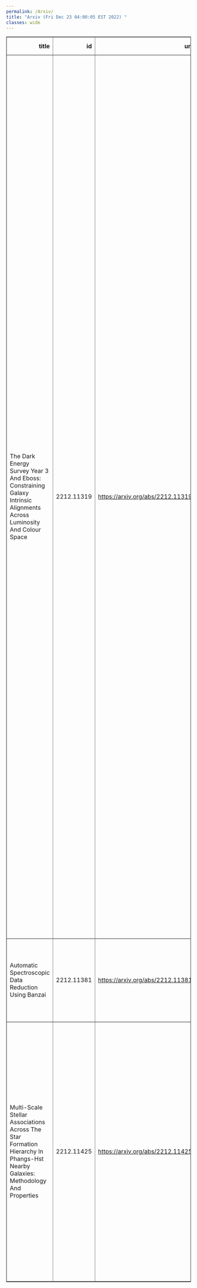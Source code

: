 ```yaml
---
permalink: /Arxiv/
title: "Arxiv (Fri Dec 23 04:00:05 EST 2022) "
classes: wide
---
```

<table border="1" class="dataframe">
  <thead>
    <tr style="text-align: right;">
      <th>title</th>
      <th>id</th>
      <th>url</th>
      <th>authors</th>
      <th>Local Authors</th>
    </tr>
  </thead>
  <tbody>
    <tr>
      <td>The Dark Energy Survey Year 3 And Eboss: Constraining Galaxy Intrinsic   Alignments Across Luminosity And Colour Space</td>
      <td>2212.11319</td>
      <td><a href="https://arxiv.org/abs/2212.11319" target="_blank">https://arxiv.org/abs/2212.11319</a></td>
      <td>S. Samuroff, R. Mandelbaum, J. Blazek, A. Campos, N. Maccrann, G. Zacharegkas, A. Amon, J. Prat, S. Singh, J. Elvin-Poole, A. J. Ross, A. Alarcon, E. Baxter, K. Bechtol, M. R. Becker, G. M. Bernstein, A. Carnero Rosell, M. Carrasco Kind, R. Cawthon, C. Chang, R. Chen, A. Choi, M. Crocce, C. Davis, J. Derose, S. Dodelson, C. Doux, A. Drlica-Wagner, K. Eckert, S. Everett, A. Ferté, M. Gatti, G. Giannini, D. Gruen, R. A. Gruendl, I. Harrison, K. Herner, E. M. Huff, M. Jarvis, N. Kuropatkin, P. -F. Leget, P. Lemos, J. Mccullough, J. Myles, A. Navarro-Alsina, S. Pandey, A. Porredon, M. Raveri, M. Rodriguez-Monroy, R. P. Rollins, A. Roodman, G. Rossi, E. S. Rykoff, C. Sánchez, L. F. Secco, I. Sevilla-Noarbe, E. Sheldon, T. Shin, M. A. Troxel, I. Tutusaus, N. Weaverdyck, B. Yanny, B. Yin, Y. Zhang, J. Zuntz M. Aguena, O. Alves, J. Annis, D. Bacon, E. Bertin, S. Bocquet, D. Brooks, D. L. Burke, J. Carretero, M. Costanzi, L. N. Da Costa, M. E. S. Pereira, J. De Vicente, S. Desai, H. T. Diehl, J. P. Dietrich, P. Doel, I. Ferrero, B. Flaugher, J. Frieman, J. García-Bellido, S. R. Hinton, D. L. Hollowood, K. Honscheid, D. J. James, K. Kuehn, O. Lahav, J. L. Marshall, P. Melchior, J. Mena-Fernández, F. Menanteau, R. Miquel, J. Newman, A. Palmese, A. Pieres, A. A. Plazas Malagón, E. Sanchez, V. Scarpine, M. Smith, E. Suchyta, M. E. C. Swanson, G. Tarle, C. To</td>
      <td>Ashley Ross, Chun-Hao To, Klaus Honscheid, Michael Rizzo Smith</td>
    </tr>
    <tr>
      <td>Automatic Spectroscopic Data Reduction Using Banzai</td>
      <td>2212.11381</td>
      <td><a href="https://arxiv.org/abs/2212.11381" target="_blank">https://arxiv.org/abs/2212.11381</a></td>
      <td>Curtis Mccully, Matthew Daily, G. Mirek Brandt, Marshall C. Johnson, Mark Bowman, Daniel-Rolf Harbeck</td>
      <td>Marshall Johnson</td>
    </tr>
    <tr>
      <td>Multi-Scale Stellar Associations Across The Star Formation Hierarchy In   Phangs-Hst Nearby Galaxies: Methodology And Properties</td>
      <td>2212.11425</td>
      <td><a href="https://arxiv.org/abs/2212.11425" target="_blank">https://arxiv.org/abs/2212.11425</a></td>
      <td>Kirsten L. Larson, Janice C. Lee, David A. Thilker, Bradley C. Whitmore, Sinan Deger, James Lilly, Rupali Chandar, Daniel A. Dale, Frank Bigiel, Kathryn Grasha, Brent Groves, Ralf S. Klessen, Kathryn Kreckel, J. M. Diederik Kruijssen, Adam K. Leroy, Hsi-An Pan, Erik Rosolowsky, Eva Schinnerer, Andreas Schruba, Elizabeth J. Watkins, Thomas G. Williams</td>
      <td>Adam Leroy</td>
    </tr>
  </tbody>
</table>